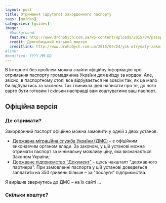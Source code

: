 ```yaml
---
layout: post
title: Отримання (другого) закордонного паспорту
tags: [guides]
categories: [guides]
image:
  #background:
  feature: http://www.drohobych.com.ua/wp-content/uploads/2015/04/passport.jpg
  credit: Дрогобицький міський портал
  creditlink: http://www.drohobych.com.ua/2015/04/24/yak-otrymaty-zakordonnyj-pasport-za-170-hrn-instruktsiya/
#link: 
#modified: YYYY-MM-DD
---
```


В Інтернеті без проблем можна знайти офіційну інформацію про отримання паспорту громадянина
України для виїзду за кордон. Але, звісно, в паспортному столі все відбувається не зовсім так,
як це мало би відбуватись за законом. Так і виникла ідея написати про те, до чого варто бути 
готовим і скільки насправді вам коштуватиме ваш паспорт.

Офіційна версія
---

### Де отримати?

Закордонний паспорт офіційно можна замовити у одній з двох установ:

* [Державна міграційна служба України (ДМС)](http://dmsu.gov.ua/) – є офіційним виконавчим органом влади. За законом, у цій установі можна отримати паспорт за мінімальну можливу ціну, яка визначається Законом України;
* [Державне підприємство "Документ"](http://pasport.org.ua/) – щось накшталт "державного партнера". При замовленні паспорта у цій установі доведеться заплатити на 350 гривень більше – за "послуги" підприємства.

Я вирішив звернутись до ДМС – на їх сайті ...

### Скільки коштує?

